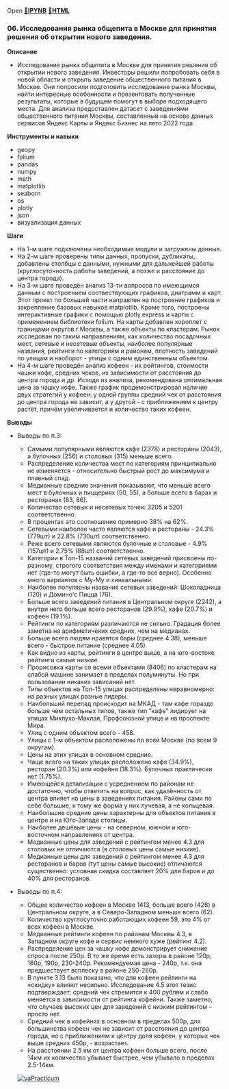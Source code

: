 Open [:open_file_folder:**IPYNB**](06.Исследования_рынка_общепита_в_Москве_для_принятия_решения_об_открытии_нового_заведения.ipynb) [:open_file_folder:**HTML**](06.Исследования_рынка_общепита_в_Москве_для_принятия_решения_об_открытии_нового_заведения.html)

### 06. Исследования рынка общепита в Москве для принятия решения об открытии нового заведения.

__Описание__
- Исследования рынка общепита в Москве для принятия решения об открытии нового заведения. Инвесторы решили попробовать себя в новой области и открыть заведение общественного питания в Москве. Они попросили подготовить исследование рынка Москвы, найти интересные особенности и презентовать полученные результаты, которые в будущем помогут в выборе подходящего места. Для анализа предоставлен датасет с заведениями общественного питания Москвы, составленный на основе данных сервисов Яндекс Карты и Яндекс Бизнес на лето 2022 года.

__Инструменты и навыки__
- geopy
- folium
- pandas
- numpy
- math
- matplotlib
- seaborn
- os
- plotly
- json
- визуализация данных

__Шаги__
- На 1-м шаге подключены необходимые модули и загружены данные.
- На 2-м шаге проверены типы данных, пропуски, дубликаты, добавлены столбцы с данными, нужными для дальнейшей работы (круглосуточность работы заведений, а позже и расстояние до центра города).
- На 3-м шаге проведён анализ 13-ти вопросов по имеющимся данным с построением соотвествующих графиков, диаграмм и карт. Этот проект по большей части направлен на построение графиков и закрепление базовых навыков matplotlib. Кроме того, построены интерактивные графики с помощью plotly.express и карты с применением библиотеки folium. На карты добавлен хороплет с границами округов г.Москвы, а также объекты по кластерам. Рынок исследован по таким направлениям, как количество посадочных мест, сетевые и несетевые объекты, наиболее популярные названия, рейтинги по категориям и районам, плотность заведений по улицам и наоборот - улицы с одним единственным объектом.
- На 4-м шаге проведён анализ кофеен - их рейтингов, стоимости чашки кофе, средних чеков, их зависимости от расстояния до центра города и др.  Исходя из анализа, рекомендована оптимальная цена за чашку кофе. Также график продемонстрировал наличие двух стратегий у кофеен: у одной группы средний чек от расстояния до центра города не зависит, а у другой - с приближением к центру растёт, причём увеличивается  и количество таких кофеен.

__Выводы__
- Выводы по п.3:
  - Самыми популярными являются кафе (2378) и рестораны (2043), а булочных (256) и столовых (315) меньше всего.
  - Распределение количества мест по категориям принципиально не изменяется - относительно быстрый рост до максимума и плавный спад.
  - Медианные средние значения показывают, что меньше всего мест в булочных и пиццериях (50, 55), а больше всего в барах и ресторанах (83, 86).
  - Количество сетевых и несетевых точек: 3205 и 5201 соответственно.
  - В процентах это соотношение примерно 38% на 62%.
  - Сетевыми наиболее часто являются кафе и рестораны - 24.3% (779шт) и 22.8% (730шт) соответственно.
  - Реже всего сетевыми являются булочные и столовые - 4.9% (157шт) и 2.75% (88шт) соответственно.
  - Категории в Топ-15 названий сетевых заведений присвоены по-разному, строгого соответствия между именами и категориями нет (где-то могут быть ошибки, а где-то всё верно). Особенно много вариантов с Му-Му и хинкальными.
  - Наиболее популярны названия сетевых заведений: Шоколадница (120) и Домино'с Пицца (76).
  - Больше всего заведений питания в Центральном округе (2242), а внутри него больше всего ресторанов (29.9%), кафе (20.7%) и кофеен (19.1%).
  - Рейтинги по категориям различаются не сильно. Градация более заметна на арифметичеких средних, чем на медианах.
  - Больше всего людям нравятся бары (среднее 4.38), меньше всего - быстрое питание (среднее 4.05).
  - Как видно из карты, рейтинги в центре выше, а на юго-востоке рейтинги самые низкие.
  - Прорисовка карты со всеми объектами (8406) по кластерам на слабой машине занимает в пределах полуминуты. Но при пользовании никаких зависаний нет.
  - Типы объектов на Топ-15 улицах распределены неравномерно: на разных улицах разные лидеры.
  - Наибольший перепад происходит на МКАД - там кафе гораздо больше чем остальных типов, также тип "кафе" лидирует на улицах Миклухо-Маклая, Профсоюзной улице и на проспекте Мира.
  - Улиц с одним объектом всего - 458.
  - Улицы с 1-м объектом расположены по всей Москве (по всем 9 округам).
  - Цены на этих улицах в основном средние.
  - Чаще всего на таких улицах расположено кафе (34.9%), ресторан (20.3%) или кофейня (18.3%). Булочных практически нет (1.75%).
  - Имеющейся детализации с усреднением по районам не достаточно, чтобы ответить на вопрос, как удалённость от центра влияет на цены в заведениях питания. Районы сами по себе большие, к тому же форма у них лучевая, а не кольцевая.
  - Наибольшие средние цены характерны для объектов питания в центре и на Юго-Западе столицы.
  - Наиболее дешёвые цены - на северном, южном и юго-восточном направлениях от центра.
  - Медианные цены для заведений с рейтингом менее 4.3 для столовых не отличаются (в столовых цены самые низкие).
  - Медианные цены для заведений с рейтингом менее 4.3 для ресторанов и баров (тут цены самые высокие) отличаются существенно: условная скидка составляет 20% для баров и до 40% для ресторанов.
- Выводы по п.4:
  - Общее количество кофеен в Москве 1413, больше всего (428) в Центральном округе, а в Северо-Западном меньше всего (62).
  - Количество круглосуточно работающих кофеен 59, это 4% от всех кофеен в Москве.
  - Медианные рейтинги кофеен по районам Москвы 4.3, в Западном округе кофе и сервис немного хуже (рейтинг 4.2).
  - Распределение цен за чашку кофе демонстрирует снижение спроса после 250р. В то же время есть зазоры в районе 120р, 160р, 190р, 230-240р. Рекомендуемая цена - 240р, т.к. она предшествует всплеску в районе 250-260р.
  - В пункте 3.13 было показано, что для кофеен рейтинги на «скидку» влияют несильно. Исследование 4.5 этот тезис подтверждает: средний чек стремится к 400 рублям и слабо меняется в зависимости от рейтинга кофейни. Также заметно, что случаев высоких цен для заведений с низким рейтингом – просто нет.
  - Средний чек в кофейнях в основном в пределах 500р, для большинства кофеен чек не зависит от расстояния до центра города, но с приближением к центру доля кофеен, у которых чек выше средних 450р, - возрастает.
  - На расстоянии 2.5 км от центра кофеен больше всего, после 14км их количество убывает быстрее, чем убывало в пределах 2.5-14км.


  [![yaPracticum](https://i121.fastpic.org/big/2023/0407/7d/0bdbb2ed7ab6332dea22b7d98b4b3a7d.png)](https://practicum.yandex.ru/catalog/data-analysis/) 

